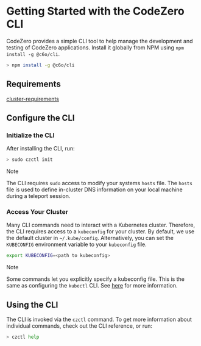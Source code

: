 # Getting Started with the CodeZero CLI

CodeZero provides a simple CLI tool to help manage the development and testing of CodeZero applications. Install it globally from NPM using `npm install -g @c6o/cli`.

```bash
> npm install -g @c6o/cli
```

## Requirements

[cluster-requirements](../_fragments/cli-requirements.md ':include')

## Configure the CLI

### Initialize the CLI

After installing the CLI, run:

```bash
> sudo czctl init
```

> [!NOTE]
> The CLI requires `sudo` access to modify your systems `hosts` file. The `hosts` file
> is used to define in-cluster DNS information on your local machine during a teleport session.

### Access Your Cluster

Many CLI commands need to interact with a Kubernetes cluster. Therefore, the CLI requires access to a `kubeconfig` for your cluster. By default, we use the default cluster in `~/.kube/config`. Alternatively, you can set the `KUBECONFIG` environment variable to your `kubeconfig` file.

```bash
export KUBECONFIG=<path to kubeconfig>
```

> [!NOTE]
> Some commands let you explicitly specify a kubeconfig file.
> This is the same as configuring the `kubectl` CLI. See [here](https://kubernetes.io/docs/concepts/configuration/organize-cluster-access-kubeconfig/) for more information.

## Using the CLI

The CLI is invoked via the `czctl` command. To get more information about individual commands, check out the CLI reference, or run:

```bash
> czctl help
```